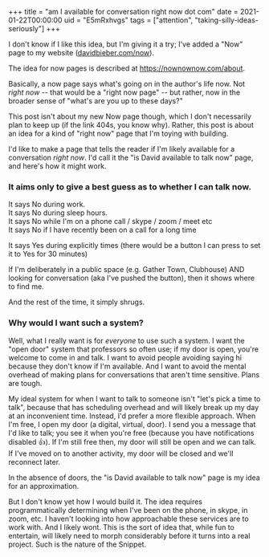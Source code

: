 +++
title = "am I available for conversation right now dot com"
date = 2021-01-22T00:00:00
uid = "E5mRxhvgs"
tags = ["attention", "taking-silly-ideas-seriously"]
+++

I don't know if I like this idea, but I'm giving it a try; I've added a "Now" page to my website ([davidbieber.com/now](https://davidbieber.com/now)).

The idea for now pages is described at https://nownownow.com/about.

Basically, a now page says what's going on in the author's life now. Not _right now_ -- that would be a "right now page" -- but rather, now in the broader sense of "what's are you up to these days?"

This post isn't about my new Now page though, which I don't necessarily plan to keep up (if the link 404s, you know why). Rather, this post is about an idea for a kind of "right now" page that I'm toying with building.

I'd like to make a page that tells the reader if I'm likely available for a conversation _right now_. I'd call it the "is David available to talk now" page, and here's how it might work.

### It aims only to give a best guess as to whether I can talk now.

It says No during work.<br/>
It says No during sleep hours.<br/>
It says No while I'm on a phone call / skype / zoom / meet etc<br/>
It says No if I have recently been on a call for a long time<br/>

It says Yes during explicitly times (there would be a button I can press to set it to Yes for 30 minutes)

If I'm deliberately in a public space (e.g. Gather Town, Clubhouse) AND looking for conversation (aka I've pushed the button), then it shows where to find me.

And the rest of the time, it simply shrugs.

### Why would I want such a system?

Well, what I really want is for _everyone_ to use such a system. I want the "open door" system that professors so often use; if my door is open, you're welcome to come in and talk. I want to avoid people avoiding saying hi because they don't know if I'm available. And I want to avoid the mental overhead of making plans for conversations that aren't time sensitive. Plans are tough.

My ideal system for when I want to talk to someone isn't "let's pick a time to talk", because that has scheduling overhead and will likely break up my day at an inconvenient time. Instead, I'd prefer a more flexible approach. When I'm free, I open my door (a digital, virtual, door). I send you a message that I'd like to talk; you see it when you're free (because you have notifications disabled 👍). If I'm still free then, my door will still be open and we can talk. If I've moved on to another activity, my door will be closed and we'll reconnect later.

In the absence of doors, the "is David available to talk now" page is my idea for an approximation.

But I don't know yet how I would build it. The idea requires programmatically determining when I've been on the phone, in skype, in zoom, etc. I haven't looking into how approachable these services are to work with. And I likely wont. This is the sort of idea that, while fun to entertain, will likely need to morph considerably before it turns into a real project. Such is the nature of the Snippet.
